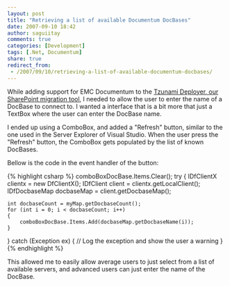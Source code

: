 ```yaml
---
layout: post
title: "Retrieving a list of available Documentum DocBases"
date: 2007-09-10 18:42
author: saguiitay
comments: true
categories: [Development]
tags: [.Net, Documentum]
share: true
redirect_from:
 - /2007/09/10/retrieving-a-list-of-available-documentum-docbases/
---
```

While adding support for EMC Documentum to the [Tzunami Deployer, our SharePoint migration tool](http://www.tzunami.net/), 
I needed to allow the user to enter the name of a DocBase to connect to. I wanted a interface that is a bit more that just 
a TextBox where the user can enter the DocBase name. 

I ended up using a ComboBox, and added a "Refresh" button, similar to the one used in the Server Explorer of Visual Studio. 
When the user press the "Refresh" button, the ComboBox gets populated by the list of known DocBases. 

Bellow is the code in the event handler of the button:

{% highlight csharp %}
comboBoxDocBase.Items.Clear();
try
{
    IDfClientX clientx = new DfClientX();
    IDfClient client = clientx.getLocalClient();
    IDfDocbaseMap docbaseMap = client.getDocbaseMap();

    int docbaseCount = myMap.getDocbaseCount();
    for (int i = 0; i < docbaseCount; i++)
    {
        comboBoxDocBase.Items.Add(docbaseMap.getDocbaseName(i));
    }
}
catch (Exception ex)
{
    // Log the exception and show the user a warning
}
{% endhighlight %}

This allowed me to easily allow average users to just select from a list of available servers, 
and advanced users can just enter the name of the DocBase.




